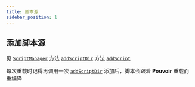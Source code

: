 ```yaml
---
title: 脚本源
sidebar_position: 1
---
```

## 添加脚本源

见 [`ScriptManager`](https://doc.skillw.com/pouvoir/com/skillw/pouvoir/api/manager/sub/script/ScriptManager.html)
方法 [`addScriptDir`](<https://doc.skillw.com/pouvoir/com/skillw/pouvoir/api/manager/sub/script/ScriptManager.html#addScriptDir(File)>)
方法 [`addScript`](<https://doc.skillw.com/pouvoir/com/skillw/pouvoir/api/manager/sub/script/ScriptManager.html#addScript(File)>)

每次重载时记得再调用一次 [`addScriptDir`](<https://doc.skillw.com/pouvoir/com/skillw/pouvoir/api/manager/sub/script/ScriptManager.html#addScriptDir(File)>)
添加后，脚本会跟着 **Pouvoir** 重载而重编译
